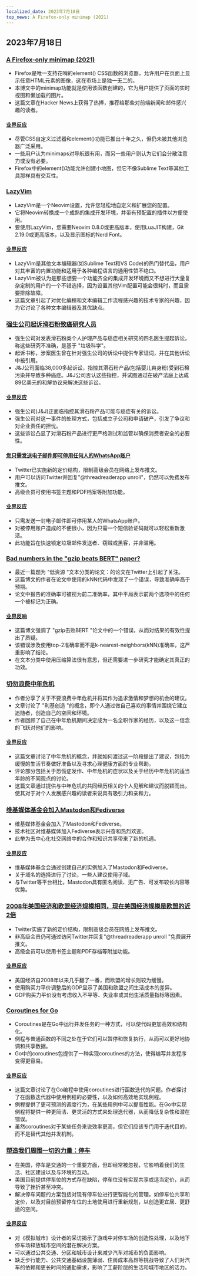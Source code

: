 ```yaml
---
localized_date: 2023年7月18日
top_news: A Firefox-only minimap (2021)
---
```


## 2023年7月18日

### [A Firefox-only minimap (2021)](https://www.stefanjudis.com/a-firefox-only-minimap/)

- Firefox是唯一支持花哨的element() CSS函数的浏览器，允许用户在页面上显示任意HTML元素的图像，这在市场上是独一无二的。
- 本博文中的minimap功能就是使用该函数创建的，它为用户提供了页面的实时视图和懒加载的图片。
- 这篇文章在Hacker News上获得了热捧，推荐给那些对前端新闻和邮件感兴趣的读者。

#### [业界反应](http://news.ycombinator.com/item?id=36757542)

- 尽管CSS自定义过滤器和element()功能已推出十年之久，但仍未被其他浏览器广泛采用。
- 一些用户认为minimaps对导航很有用，而另一些用户则认为它们会分散注意力或没有必要。
- Firefox中的element()功能允许创建小地图，但它不像Sublime Text等其他工具那样具有交互性。

### [LazyVim](https://www.lazyvim.org/)

- LazyVim是一个Neovim设置，允许您轻松地自定义和扩展您的配置。
- 它将Neovim转换成一个成熟的集成开发环境，并带有预配置的插件以方便使用。
- 要使用LazyVim，您需要Neovim 0.8.0或更高版本，使用LuaJIT构建，Git 2.19.0或更高版本，以及显示图标的Nerd Font。

#### [业界反应](http://news.ycombinator.com/item?id=36753225)

- LazyVim是其他文本编辑器(如Sublime Text和VS Code)的热门替代品，用户对其丰富的内置功能和适用于各种编程语言的通用性赞不绝口。
- LazyVim被认为是那些想要一个功能齐全的集成开发环境而又不想进行大量复杂定制的用户的一个不错选择，因为设置其他Vim配置可能会很耗时，而且需要排除故障。
- 这篇文章引起了对优化编程和文本编辑工作流程感兴趣的技术专家的兴趣，因为它讨论了各种文本编辑器及其优缺点。

### [强生公司起诉滑石粉致癌研究人员](https://www.reuters.com/legal/litigation/johnson-johnson-sues-researchers-who-linked-talc-cancer-2023-07-13/)

- 强生公司对发表滑石粉类个人护理产品与癌症相关研究的四名医生提起诉讼，称这些研究不准确，是基于 "垃圾科学"。
- 起诉书称，涉案医生曾在针对强生公司的诉讼中提供专家证词，并在其他诉讼中被引用。
- J&J公司面临38,000多起诉讼，指控其滑石粉产品(包括婴儿爽身粉)受到石棉污染并导致多种癌症。J&J公司否认这些指控，并试图通过在破产法庭上达成89亿美元的和解协议来解决这些诉讼。

#### [业界反应](http://news.ycombinator.com/item?id=36753032)

- 强生公司(J&J)正面临指控其滑石粉产品可能与癌症有关的诉讼。
- 强生公司对这一事件的处理方式，包括成立子公司和申请破产，引发了争议和对企业责任的担忧。
- 这些诉讼凸显了对滑石粉产品进行更严格测试和监管以确保消费者安全的必要性。

#### [您只需发送电子邮件即可停用任何人的WhatsApp账户](https://twitter.com/JakeMooreUK/status/1680962682726363136)

- Twitter已实施新的定价结构，限制高级会员在网络上发布推文。
- 用户可以访问Twitter并回复"@threadreaderapp unroll"，仍然可以免费发布推文。
- 高级会员可使用书签主题和PDF档案等附加功能。

#### [业界反应](http://news.ycombinator.com/item?id=36762879)

- 只需发送一封电子邮件即可停用某人的WhatsApp账户。
- 对被停用账户造成的不便很小，因为只需一个短信验证码就可以轻松重新激活。
- 此功能旨在快速锁定垃圾邮件发送者、窃贼或黑客，并非滥用。

### [Bad numbers in the "gzip beats BERT" paper?](https://kenschutte.com/gzip-knn-paper/)

- 最近一篇题为 "低资源 "文本分类的论文：的论文在Twitter上引起了关注。
- 这篇博文的作者在论文中使用的kNN代码中发现了一个错误，导致准确率高于预期。
- 论文中报告的准确率可被视为前二准确率，其中平局表示前两个选项中的任何一个被标记为正确。

#### [业界反响](http://news.ycombinator.com/item?id=36758433)

- 这篇博文强调了 "gzip击败BERT "论文中的一个错误，从而对结果的有效性提出了质疑。
- 该错误涉及使用top-2准确率而不是k-nearest-neighbors(kNN)准确率，这严重影响了结论。
- 在文本分类中使用压缩算法很有意思，但还需要进一步研究才能确定其真正的功效。

### [切勿浪费中年危机](https://austinkleon.com/2023/07/10/never-waste-a-midlife-crisis/)

- 作者分享了关于不要浪费中年危机并将其作为追求激情和梦想的机会的建议。
- 文章讨论了 "利基创造 "的概念，即个人通过做自己喜欢的事情并围绕它建立追随者，创造自己的空间和环境。
- 作者回顾了自己在中年危机期间决定成为一名全职作家的经历，以及这一信念的飞跃对他们的影响。

#### [业界反应](http://news.ycombinator.com/item?id=36765479)

- 这篇文章讨论了中年危机的概念，并就如何渡过这一阶段提出了建议，包括为缓慢的生活节奏做好准备以及寻求心理健康方面的专业帮助。
- 评论部分包括关于恐慌症发作、中年危机的症状以及关于经历中年危机的适当年龄的不同观点的讨论。
- 这篇文章通过提供与中年危机的共同经历相关的个人见解和建议而脱颖而出，使其对于对个人发展感兴趣的读者来说具有吸引力和亲和力。

### [维基媒体基金会加入Mastodon和Fediverse](https://wikimedia.social/@wikimediafoundation/110708950540815886)

- 维基媒体基金会加入了Mastodon和Fediverse。
- 技术社区对维基媒体加入Fediverse表示兴奋和热烈欢迎。
- 此举为去中心化社交网络中的合作和知识共享带来了新的机遇。

#### [业界反应](http://news.ycombinator.com/item?id=36763357)

- 维基媒体基金会通过创建自己的实例加入了Mastodon和Fediverse。
- 关于域名的选择进行了讨论，一些人建议使用子域。
- 与Twitter等平台相比，Mastodon具有匿名阅读、无广告、可发布较长内容等优势。

### [2008年美国经济和欧盟经济规模相同，现在美国经济规模是欧盟的近2倍](https://twitter.com/scienceisstrat1/status/1680959906969444352)

- Twitter实施了新的定价结构，限制高级会员在网络上发布推文。
- 非高级会员仍可通过访问Twitter并回复"@threadreaderapp unroll "免费展开推文。
- 高级会员可以使用书签主题和PDF存档等附加功能。

#### [业界反应](http://news.ycombinator.com/item?id=36763419)

- 美国经济自2008年以来几乎翻了一番，而欧盟的增长则较为缓慢。
- 使用购买力平价调整后的GDP显示了美国和欧盟之间生活成本的差异。
- GDP购买力平价没有考虑收入不平等、失业率或其他生活质量指标等因素。

### [Coroutines for Go](https://research.swtch.com/coro)

- Coroutines是在Go中运行并发任务的一种方式，可以使代码更加高效和结构化。
- 例程与普通函数的不同之处在于它们可以暂停和恢复执行，从而可以更好地协调和共享数据。
- Go中的coroutines包提供了一种实现coroutines的方法，使得编写并发程序变得更容易。

#### [业界反应](http://news.ycombinator.com/item?id=36762682)

- 这篇文章讨论了在Go编程中使用coroutines进行函数迭代的问题。作者探讨了在函数迭代器中使用例程的必要性，以及如何高效地实现例程。
- 例程提供了更可预测的调度行为，在某些用例中可以提高性能。在Go中实现例程将提供一种更简洁、更灵活的方式来处理迭代器，从而降低复杂性和潜在错误。
- 虽然coroutines对于某些任务来说效率更高，但它们应该专门用于迭代目的，而不是替代其他并发机制。

### [塑造我们周围一切的力量：停车](https://www.vox.com/23712664/parking-lots-urban-planning-cities-housing)

- 在美国，停车是交通的一个重要方面，但却经常被忽视，它影响着我们的生活、社区建设以及与环境的互动。
- 美国目前提供停车位的方式存在缺陷，停车位没有实现共享或适当定价，从而导致了挫折甚至冲突。
- 解决停车问题的方案包括对现有停车位进行更智能化的管理，如停车位共享和定价，以及对目前预留停车位的土地使用进行重新规划，以创造更宜居、更舒适的空间。

#### [业界反应](http://news.ycombinator.com/item?id=36758355)

- 对《模拟城市》设计者的采访揭示了游戏中对停车场的创造性处理，以及地下停车场释放城市空间的潜在解决方案。
- 可以通过公共交通、分区和城市设计来减少汽车对城市的负面影响。
- 缺乏步行能力、公共交通基础设施薄弱、住房成本高昂等挑战导致了人们对汽车的依赖和更长时间的通勤需求，影响了工薪阶层的生活和城市地区的活力。

